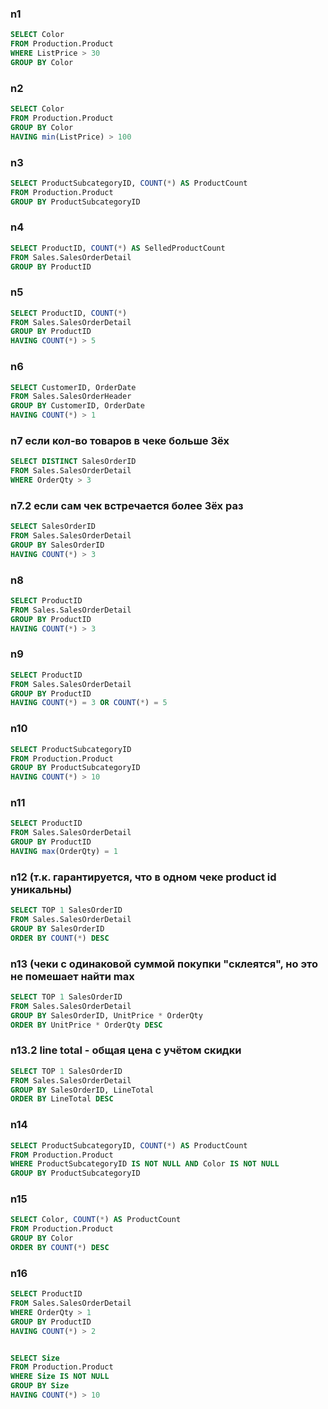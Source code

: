 ### n1 
```sql
SELECT Color
FROM Production.Product
WHERE ListPrice > 30
GROUP BY Color
```

### n2 
```sql
SELECT Color
FROM Production.Product
GROUP BY Color
HAVING min(ListPrice) > 100
```

### n3 
```sql
SELECT ProductSubcategoryID, COUNT(*) AS ProductCount
FROM Production.Product
GROUP BY ProductSubcategoryID
```

### n4 
```sql
SELECT ProductID, COUNT(*) AS SelledProductCount
FROM Sales.SalesOrderDetail
GROUP BY ProductID
```

### n5 
```sql
SELECT ProductID, COUNT(*)
FROM Sales.SalesOrderDetail
GROUP BY ProductID
HAVING COUNT(*) > 5
```

### n6 
```sql
SELECT CustomerID, OrderDate
FROM Sales.SalesOrderHeader
GROUP BY CustomerID, OrderDate
HAVING COUNT(*) > 1
```

### n7 если кол-во товаров в чеке больше 3ёх 
```sql
SELECT DISTINCT SalesOrderID
FROM Sales.SalesOrderDetail
WHERE OrderQty > 3
```

### n7.2 если сам чек встречается более 3ёх раз
```sql
SELECT SalesOrderID
FROM Sales.SalesOrderDetail
GROUP BY SalesOrderID
HAVING COUNT(*) > 3
```

### n8 
```sql
SELECT ProductID
FROM Sales.SalesOrderDetail
GROUP BY ProductID
HAVING COUNT(*) > 3
```

### n9 
```sql
SELECT ProductID
FROM Sales.SalesOrderDetail
GROUP BY ProductID
HAVING COUNT(*) = 3 OR COUNT(*) = 5
```

### n10 
```sql
SELECT ProductSubcategoryID
FROM Production.Product
GROUP BY ProductSubcategoryID
HAVING COUNT(*) > 10
```

### n11 
```sql
SELECT ProductID
FROM Sales.SalesOrderDetail
GROUP BY ProductID
HAVING max(OrderQty) = 1
```

### n12 (т.к. гарантируется, что в одном чеке product id уникальны) 
```sql
SELECT TOP 1 SalesOrderID
FROM Sales.SalesOrderDetail
GROUP BY SalesOrderID
ORDER BY COUNT(*) DESC
```

### n13 (чеки с одинаковой суммой покупки "склеятся", но это не помешает найти max
```sql
SELECT TOP 1 SalesOrderID
FROM Sales.SalesOrderDetail
GROUP BY SalesOrderID, UnitPrice * OrderQty
ORDER BY UnitPrice * OrderQty DESC
```

### n13.2 line total - общая цена с учётом скидки 
```sql
SELECT TOP 1 SalesOrderID
FROM Sales.SalesOrderDetail
GROUP BY SalesOrderID, LineTotal
ORDER BY LineTotal DESC
```

### n14 
```sql
SELECT ProductSubcategoryID, COUNT(*) AS ProductCount
FROM Production.Product
WHERE ProductSubcategoryID IS NOT NULL AND Color IS NOT NULL
GROUP BY ProductSubcategoryID
```

### n15 
```sql
SELECT Color, COUNT(*) AS ProductCount
FROM Production.Product
GROUP BY Color
ORDER BY COUNT(*) DESC
```

### n16
```sql
SELECT ProductID
FROM Sales.SalesOrderDetail
WHERE OrderQty > 1
GROUP BY ProductID
HAVING COUNT(*) > 2


SELECT Size
FROM Production.Product
WHERE Size IS NOT NULL
GROUP BY Size
HAVING COUNT(*) > 10
```








